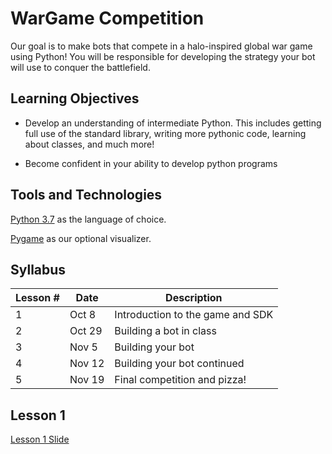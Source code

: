 # WarGame Competition
Our goal is to make bots that compete in a halo-inspired global war game using Python! You will be responsible for developing the strategy your bot will use to conquer the battlefield.

## Learning Objectives

- Develop an understanding of intermediate Python. This includes getting full use of the standard library, writing more pythonic code, learning about classes, and much more!

- Become confident in your ability to develop python programs

## Tools and Technologies

[Python 3.7](https://www.python.org/downloads/) as the language of choice.

[Pygame](https://www.pygame.org/wiki/GettingStarted/) as our optional visualizer.


## Syllabus

Lesson # | Date | Description
--|--|--
1 | Oct 8  | Introduction to the game and SDK
2 | Oct 29 | Building a bot in class
3 | Nov 5  | Building your bot
4 | Nov 12 | Building your bot continued
5 | Nov 19 | Final competition and pizza!

## Lesson 1

[Lesson 1 Slide](https://docs.google.com/presentation/d/1JaSLQaqDy9lpNd4bHPm-g_9DwP3s-mNK-nmlz7Adhjc/edit?usp=sharing)
